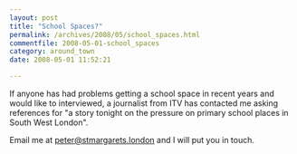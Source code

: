 ```yaml
---
layout: post
title: "School Spaces?"
permalink: /archives/2008/05/school_spaces.html
commentfile: 2008-05-01-school_spaces
category: around_town
date: 2008-05-01 11:52:21

---
```


If anyone has had problems getting a school space in recent years and would like to interviewed, a journalist from ITV has contacted me asking references for "a story tonight on the pressure on primary school places in South West London".

Email me at [peter@stmargarets.london](mailto:peter@stmargarets.london) and I will put you in touch.
